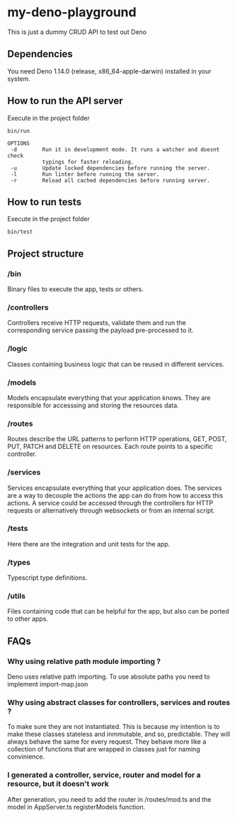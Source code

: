 # my-deno-playground

This is just a dummy CRUD API to test out Deno

## Dependencies

You need Deno 1.14.0 (release, x86_64-apple-darwin) installed in your system.

## How to run the API server

Execute in the project folder

```
bin/run
```

```
OPTIONS
 -d        Run it in development mode. It runs a watcher and doesnt check 
           typings for faster reloading.
 -u        Update locked dependencies before running the server.
 -l        Run linter before running the server.
 -r        Reload all cached dependencies before running server.
```

## How to run tests

Execute in the project folder

```
bin/test
```

## Project structure

### /bin

Binary files to execute the app, tests or others.

### /controllers

Controllers receive HTTP requests, validate them and run the corresponding service
passing the payload pre-processed to it.

### /logic

Classes containing business logic that can be reused in different services.

### /models

Models encapsulate everything that your application knows. 
They are responsible for accesssing and storing the resources data.

### /routes

Routes describe the URL patterns to perform HTTP operations, GET, POST, PUT, 
PATCH and DELETE on resources. Each route points to a specific controller.

### /services

Services encapsulate everything that your application does. 
The services are a way to decouple the actions the app can do from how to access this actions. 
A service could be accessed through the controllers for HTTP requests or alternatively 
through websockets or from an internal script.

### /tests

Here there are the integration and unit tests for the app.

### /types

Typescript type definitions.

### /utils

Files containing code that can be helpful for the app, but also can be ported 
to other apps.

## FAQs

### Why using relative path module importing ?

Deno uses relative path importing. To use absolute paths you need to implement
import-map.json

### Why using abstract classes for controllers, services and routes ?

To make sure they are not instantiated. This is because my intention is to make
these classes stateless and inmmutable, and so, predictable. They will always 
behave the same for every request. They behave more like a collection of functions 
that are wrapped in classes just for naming convinience. 

### I generated a controller, service, router and model for a resource, but it doesn't work

After generation, you need to add the router in /routes/mod.ts and the model
in AppServer.ts registerModels function.
